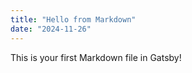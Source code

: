 ```yaml
---
title: "Hello from Markdown"
date: "2024-11-26"
---
```


This is your first Markdown file in Gatsby!
